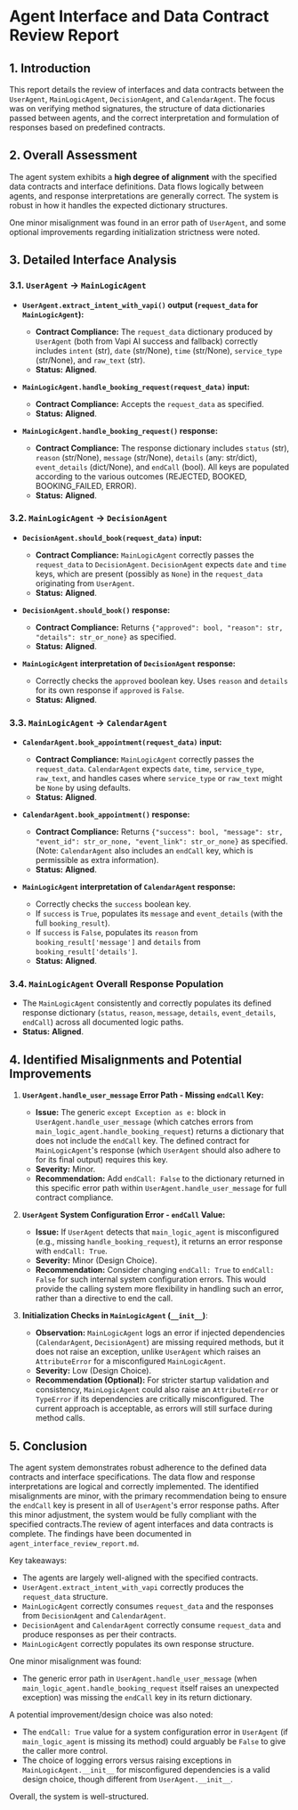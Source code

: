 # Agent Interface and Data Contract Review Report

## 1. Introduction

This report details the review of interfaces and data contracts between the `UserAgent`, `MainLogicAgent`, `DecisionAgent`, and `CalendarAgent`. The focus was on verifying method signatures, the structure of data dictionaries passed between agents, and the correct interpretation and formulation of responses based on predefined contracts.

## 2. Overall Assessment

The agent system exhibits a **high degree of alignment** with the specified data contracts and interface definitions. Data flows logically between agents, and response interpretations are generally correct. The system is robust in how it handles the expected dictionary structures.

One minor misalignment was found in an error path of `UserAgent`, and some optional improvements regarding initialization strictness were noted.

## 3. Detailed Interface Analysis

### 3.1. `UserAgent` -> `MainLogicAgent`

*   **`UserAgent.extract_intent_with_vapi()` output (`request_data` for `MainLogicAgent`):**
    *   **Contract Compliance:** The `request_data` dictionary produced by `UserAgent` (both from Vapi AI success and fallback) correctly includes `intent` (str), `date` (str/None), `time` (str/None), `service_type` (str/None), and `raw_text` (str).
    *   **Status:** **Aligned**.

*   **`MainLogicAgent.handle_booking_request(request_data)` input:**
    *   **Contract Compliance:** Accepts the `request_data` as specified.
    *   **Status:** **Aligned**.

*   **`MainLogicAgent.handle_booking_request()` response:**
    *   **Contract Compliance:** The response dictionary includes `status` (str), `reason` (str/None), `message` (str/None), `details` (any: str/dict), `event_details` (dict/None), and `endCall` (bool). All keys are populated according to the various outcomes (REJECTED, BOOKED, BOOKING_FAILED, ERROR).
    *   **Status:** **Aligned**.

### 3.2. `MainLogicAgent` -> `DecisionAgent`

*   **`DecisionAgent.should_book(request_data)` input:**
    *   **Contract Compliance:** `MainLogicAgent` correctly passes the `request_data` to `DecisionAgent`. `DecisionAgent` expects `date` and `time` keys, which are present (possibly as `None`) in the `request_data` originating from `UserAgent`.
    *   **Status:** **Aligned**.

*   **`DecisionAgent.should_book()` response:**
    *   **Contract Compliance:** Returns `{"approved": bool, "reason": str, "details": str_or_none}` as specified.
    *   **Status:** **Aligned**.

*   **`MainLogicAgent` interpretation of `DecisionAgent` response:**
    *   Correctly checks the `approved` boolean key. Uses `reason` and `details` for its own response if `approved` is `False`.
    *   **Status:** **Aligned**.

### 3.3. `MainLogicAgent` -> `CalendarAgent`

*   **`CalendarAgent.book_appointment(request_data)` input:**
    *   **Contract Compliance:** `MainLogicAgent` correctly passes the `request_data`. `CalendarAgent` expects `date`, `time`, `service_type`, `raw_text`, and handles cases where `service_type` or `raw_text` might be `None` by using defaults.
    *   **Status:** **Aligned**.

*   **`CalendarAgent.book_appointment()` response:**
    *   **Contract Compliance:** Returns `{"success": bool, "message": str, "event_id": str_or_none, "event_link": str_or_none}` as specified. (Note: `CalendarAgent` also includes an `endCall` key, which is permissible as extra information).
    *   **Status:** **Aligned**.

*   **`MainLogicAgent` interpretation of `CalendarAgent` response:**
    *   Correctly checks the `success` boolean key.
    *   If `success` is `True`, populates its `message` and `event_details` (with the full `booking_result`).
    *   If `success` is `False`, populates its `reason` from `booking_result['message']` and `details` from `booking_result['details']`.
    *   **Status:** **Aligned**.

### 3.4. `MainLogicAgent` Overall Response Population

*   The `MainLogicAgent` consistently and correctly populates its defined response dictionary (`status`, `reason`, `message`, `details`, `event_details`, `endCall`) across all documented logic paths.
*   **Status:** **Aligned**.

## 4. Identified Misalignments and Potential Improvements

1.  **`UserAgent.handle_user_message` Error Path - Missing `endCall` Key:**
    *   **Issue:** The generic `except Exception as e:` block in `UserAgent.handle_user_message` (which catches errors from `main_logic_agent.handle_booking_request`) returns a dictionary that does not include the `endCall` key. The defined contract for `MainLogicAgent`'s response (which `UserAgent` should also adhere to for its final output) requires this key.
    *   **Severity:** Minor.
    *   **Recommendation:** Add `endCall: False` to the dictionary returned in this specific error path within `UserAgent.handle_user_message` for full contract compliance.

2.  **`UserAgent` System Configuration Error - `endCall` Value:**
    *   **Issue:** If `UserAgent` detects that `main_logic_agent` is misconfigured (e.g., missing `handle_booking_request`), it returns an error response with `endCall: True`.
    *   **Severity:** Minor (Design Choice).
    *   **Recommendation:** Consider changing `endCall: True` to `endCall: False` for such internal system configuration errors. This would provide the calling system more flexibility in handling such an error, rather than a directive to end the call.

3.  **Initialization Checks in `MainLogicAgent` (`__init__`)**:
    *   **Observation:** `MainLogicAgent` logs an error if injected dependencies (`CalendarAgent`, `DecisionAgent`) are missing required methods, but it does not raise an exception, unlike `UserAgent` which raises an `AttributeError` for a misconfigured `MainLogicAgent`.
    *   **Severity:** Low (Design Choice).
    *   **Recommendation (Optional):** For stricter startup validation and consistency, `MainLogicAgent` could also raise an `AttributeError` or `TypeError` if its dependencies are critically misconfigured. The current approach is acceptable, as errors will still surface during method calls.

## 5. Conclusion

The agent system demonstrates robust adherence to the defined data contracts and interface specifications. The data flow and response interpretations are logical and correctly implemented. The identified misalignments are minor, with the primary recommendation being to ensure the `endCall` key is present in all of `UserAgent`'s error response paths. After this minor adjustment, the system would be fully compliant with the specified contracts.The review of agent interfaces and data contracts is complete. The findings have been documented in `agent_interface_review_report.md`.

Key takeaways:
- The agents are largely well-aligned with the specified contracts.
- `UserAgent.extract_intent_with_vapi` correctly produces the `request_data` structure.
- `MainLogicAgent` correctly consumes `request_data` and the responses from `DecisionAgent` and `CalendarAgent`.
- `DecisionAgent` and `CalendarAgent` correctly consume `request_data` and produce responses as per their contracts.
- `MainLogicAgent` correctly populates its own response structure.

One minor misalignment was found:
- The generic error path in `UserAgent.handle_user_message` (when `main_logic_agent.handle_booking_request` itself raises an unexpected exception) was missing the `endCall` key in its return dictionary.

A potential improvement/design choice was also noted:
- The `endCall: True` value for a system configuration error in `UserAgent` (if `main_logic_agent` is missing its method) could arguably be `False` to give the caller more control.
- The choice of logging errors versus raising exceptions in `MainLogicAgent.__init__` for misconfigured dependencies is a valid design choice, though different from `UserAgent.__init__`.

Overall, the system is well-structured.
